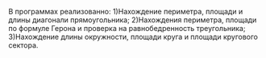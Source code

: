 В программах реализованно:
  1)Нахождение периметра, площади и длины диагонали прямоугольника;
  2)Нахождения периметра, площади по формуле Герона и проверка на равнобедренность треугольника;
  3)Нахождение длины окружности, площади круга и площади кругового сектора.
